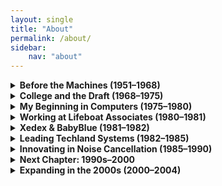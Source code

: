 ```yaml
---
layout: single
title: "About"
permalink: /about/
sidebar:
    nav: "about"
---
```


<details>
<summary><strong>Before the Machines (1951–1968)</strong></summary>
<div markdown="1">

- I was born on **November 23, 1951**.
- I was placed into the **two-year SP (Special Progress) program**, which skipped **8th grade**, so I entered high school much younger than my peers.
- When I was around **5 years old**, my **Uncle Gerald** and his family lived on the **opposite corner of our block** in Brooklyn — we were very close, and I played with my cousins constantly.
- When the family business **Sanitary Dash** decided to move to **Worcester, Massachusetts**, they relocated — which was **upsetting to me as a child** and marked a turning point in our family dynamics.

### Mechanical Curiosity and Early Lessons

- My **grandfather** (who passed away around the time I was born) had been a partner in **Sanitary Dash**.
- My **father** and **his twin brother** worked there until the move, but my father stayed in **Brooklyn** and started his own company: **Ace Brass Manufacturing**.
- Ace Brass was a **small factory** with **cutting machines**, **punch presses**, **threading machines**, and **saw sharpeners**.

- One early story that shaped me: after we moved to **Douglaston** at age 12, my parents gave me a **chemistry set**.
  - I set it up in the basement and performed an experiment to make **purple dye**.
  - Not knowing my mother was soaking **good linens** in the basement sink, I poured the dye down the drain — and turned all her linens purple.
  - My chemistry set **disappeared shortly afterward**, and I developed a **lifelong distaste for chemistry**.
  - This pushed me toward **electronics, music, and computing** instead.

### Golf, Confidence, and Independence

- After moving to Douglaston, my parents enrolled me in **golf lessons** with the pro at the **Douglaston Golf Course**, which was just across the street.
- I **immediately took to golf** — for the first time, I could **beat the athletes at school** in something they cared about.
- This gave me confidence I had never experienced before.
- I even **won a junior tournament** at the course by shooting a **67 or 68**.

- In the summers, I stopped going to the beach with my mother and instead played **golf every day**.
  - I had a **city golf pass** that let me play for **75 cents a round**.

- I also learned an important early lesson: **never give advice on the golf course unless asked**.
  - Trying to help others with their swing led to **hostile reactions**, which taught me about **boundaries and communication**.

### Early Philosophical Insight

- Around age 15 or 16, I had a **revelation** — either from a dream or subconscious insight:
  > **Everything in life is cyclical.** Everything has a beginning, a middle, and an end. Some things end quickly, others last longer.
- This insight gave me a deep **adaptability** and ability to **accept when things end**.
- You can see this in my ability to **pivot quickly** after being fired from Xedex — I started Techland the next day.

### Growing Rebellion and Shyness

- I had always been independent, but my **rebellious streak didn’t emerge** until I started college.
- Before that, I was **shy, quiet, and deeply repressed**.
  - **Golf**, **bowling**, and **archery** all helped draw me out — I even **won an archery trophy** at summer camp at age 14.
- A few years later, I could confidently **fly to Detroit** to present a **PC strategy to Ford** in the Renaissance Center.

### Attending Woodstock (1969)

- In **August 1969**, I attended **Woodstock** with friends.
- We made it off **Route 17 quickly**, but the **final few miles took 8 hours**.
- Stuck on a **one-lane country road**, our **1964 blue Pontiac Bonneville** overheated.
- We were stranded at an intersection when a **troop of Boy Scouts** passed by.
  - Two scouts were carrying an **enormous water container** slung on a pole.
  - I asked them to help us **refill the radiator**, which they gladly did to lighten their load.
  - We restarted the car — and realized we were **just one block from the parking area**.
- It was **Tuesday**, days before the music even started — a **surreal and iconic moment**.


</div>
</details>

<details>
<summary><strong>College and the Draft (1968–1975)</strong></summary>
<div markdown="1">

- I began college in the **fall of 1968**, just before turning 17.
- I enrolled at **Queens College** as a **Computer Science major**, eager to leave behind high school boredom and dive into meaningful learning.
- Back then, **all programming was done using punch cards**, submitted to a **Xerox mainframe** — it could take a **week** to get your results, only to discover a syntax error.
- Frustrated by poor instruction and glacial turnaround time, I dropped the CS major, though not my passion for computing.

- The **Vietnam War draft** loomed over everything at that time.
  - I registered for the draft on my **18th birthday** in **1969**.
  - I purposely **slowed my academic progress**, registering for only **12 credits per term** to stretch out my **college deferment**.
- When Queens College dropped its **core curriculum**, I focused entirely on subjects that interested me: **physics**, **math**, and **business law**.

- I became active in my **house plan** and made lasting friendships.
- I also joined the **college golf team**, where I met **Danny Rosenthal**, who would later become **CFO of Techland Systems**.
- I bowled competitively on **five-man bowling teams**, participating in **Kegler tournaments** nearly every weekend.
  - I still have many **trophies**, including one for a **278 game** — **11 strikes in a row** followed by **8 pins**, just shy of a perfect 300.

- In **1972**, my father became seriously ill.
  - I took a **leave of absence** from college to **run Ace Brass Manufacturing**, the family’s small plumbing supply factory in Brooklyn.
- In **August 1969**, I experienced a defining cultural moment: **attending Woodstock**.
  - It took us **eight hours to go just a few miles**.
  - Our car overheated near the top of a hill and got stuck at a crossroads.
  - Suddenly, a **troop of Boy Scouts** passed by carrying a large container of **water on a pole**.
  - I asked if they could help refill our radiator — they were happy to lighten their load, and we got the water we needed.
  - We restarted the car and, as it turned out, we were **only one block from where we had to park**.
  - It was an unforgettable experience and part of a legendary moment in American counterculture.
  - There, I learned to operate **cutting machines**, **punch presses**, **threading machines**, and **saw sharpeners**.
- After about a year, I returned to college with renewed discipline.
  - I switched to a **math major**, where I had already accumulated the most credits.
  - I took **18 credits per term** and **summer classes**, accelerating my path to graduation.
  - My **draft lottery number** was high enough that the risk of conscription was gone by then.

- I graduated in **December 1975**.
- In that same month, I met **JoAnn**, who would later become my wife.
- We were married on **May 6, 1978**.

</div>
</details>

<details>
<summary><strong>My Beginning in Computers (1975–1980)</strong></summary>
<div markdown="1">

- After graduating from Queens College in **December 1975**, I went to work **full-time at Ace Brass**, my father's small manufacturing business in Brooklyn.
- I had already moved out of my parents' house in **1974** into an apartment, and after JoAnn and I met, she eventually moved in with me.
- During those years, I taught myself how to program using early microcomputers.

- I bought an **IMSAI Z-80 system** and used it to write a full **invoicing, packing list, and accounts receivable system** for the business.
  - All of it was written in **Microsoft BASIC**.
  - Storage was via **cassette tape** — floppy drives were not yet available to me.
- I discovered and began purchasing software from **Lifeboat Associates**, which at that time was one of the key distributors of CP/M software.

- My interest in personal computing had started even earlier:
  - I ordered an **Altair 8800** in kit form immediately after seeing it in *Popular Electronics*.
  - I built it myself — initially with only **256 bytes of RAM** and blinking LEDs on the front panel.
  - Later, I upgraded to **4K of RAM** and obtained **Microsoft BASIC on paper tape**.
  - I used a **Teletype Model 33 ASR** as input/output.

- That Altair was a turning point: it was the first time I could write code and see results **instantly**.
  - After the delays of punch card programming, this was revolutionary.

- These years were when my passion for computing came alive — not academically, but in the **real world**, solving real business problems.

</div>
</details>

<details>
<summary><strong>Working at Lifeboat Associates (1980–1981)</strong></summary>
<div markdown="1">

- In **1979**, I got a call from **Tony Gold**, president of Lifeboat Associates, offering me a job.
- In **1980**, I left Ace Brass and joined **Lifeboat Associates**, a major distributor of microcomputer software.
- I edited and published our customer newsletter, **Lifelines**, where I wrote weekly editorials about the evolving tech landscape.

- I had a policy of documenting **software bugs**, even in major compilers — including Microsoft BASIC.
  - This got the attention (and ire) of **Bill Gates**, who called me directly more than once to complain.

- I negotiated **royalty contracts** with a number of developers and helped broaden Lifeboat’s catalog.
- Lifeboat worked with:
  - **Micro Focus** for COBOL
  - **Peter Rozen** for TMaker
  - **Balcones Software** in Austin for advanced accounting
- I frequently traveled to Austin to coordinate with Balcones.

- Lifeboat also worked with **Ford Motor Company** on their early PC adoption strategy.
  - I presented at the **Renaissance Center** in Detroit.

- After an Intel conference in Oregon, I joined **Neil Colvin** for a visit to Microsoft, where **Bill Gates** gave us a personal tour of their new campus in **Redmond** — they had only leased **half the building** at that point.

- Bill and I discussed his obsession with **software piracy** and his strategy of **OEM bundling** — getting software pre-installed on new computers.
  - That approach helped win deals with **Tandy** and others, but ironically, laid the foundation for Microsoft’s later **antitrust troubles**.

- One of the most important relationships formed during this time was with **Neil Colvin** of Phoenix Technologies.
  - Through Neil, I also worked with **Mike Aaronson** and tested an early product called **P-Mate**.
  - I suggested to Neil and Mike that the industry badly needed a **third-party BIOS**.
  - That idea would eventually help spark the **IBM PC clone revolution**.

> I didn’t get a commission — but I helped launch an industry.

</div>
</details>

<details>
<summary><strong>Xedex & BabyBlue (1981–1982)</strong></summary>
<div markdown="1">

- In **1981**, I was approached by **Mike Aaronson**.
  - His son needed a serious operation, and he was seeking a way to raise **$10,000** by licensing a product he had developed.
  - That product was a **Z80-based co-processor board** that, when installed in the IBM PC, allowed it to run **CP/M software** — which dramatically increased the available software base for the new IBM machine.

- I put together the deal and left Lifeboat with:
  - **Roland Joffe** (head of marketing),
  - **Rebecka** (his assistant), and
  - **Bob Hassel** (engineer and BIOS programmer).

- Together, we launched a new company: **Xedex**.
  - We headquartered it in a **house on 6th Avenue in Burlington, Vermont**.
  - Bob Hassel opened a **development office in Suffern, NY** to build the boards.

- Within **five months**, we were shipping product and generating buzz.
  - We called it **BabyBlue**.
  - The press coverage was incredible, thanks in part to our PR firm, **Burson-Marsteller**, which **Roland Joffe** had hired.

- 📰 In February 1982, UPI reported:
  > “XEDEX President Harris Landgarten said Baby Blue ‘will make the IBM machine more versatile than an Apple or a Tandy microcomputer in terms …’” — UPI Archives

- BabyBlue let the IBM PC run thousands of legacy CP/M applications — an enormous boost during the PC’s first wave of adoption.

- Sadly, in **late 1982**, I discovered that **Bob Hassel** was sabotaging the hardware and had made a side deal with our investor to take over the company.
  - I was notified that I was **fired**.
  - I immediately took my entire team and went on to form a new company: **Techland Systems Inc.**

> I wasn’t upset — I had already realized that BabyBlue had a **short shelf life**.
> The future was in connectivity and networking — and I pivoted toward it quickly.

</div>
</details>

<details>
<summary><strong>Leading Techland Systems (1982–1985)</strong></summary>
<div markdown="1">

- After leaving Xedex in **late 1982**, I founded **Techland Systems Inc.**
- I was joined by my former team and hired **Richard Clowes**, a top ex-IBM salesman, as **VP of Sales**.
- Our first product was a protocol conversion system that allowed PCs to connect with **minicomputers and mainframes**, bridging previously incompatible systems.
  - This became the foundation for **BlueLynx**, our flagship connectivity solution.

- We quickly gained traction:
  - **RJR Reynolds**,
  - **New England Life**, and
  - the **Federal Reserve Bank of San Francisco** were among our **first clients**.
  - Richard brought in **$2 million in sales in the first year**.

- We grew rapidly to **50 employees** and opened offices at **Waterside Plaza** on the East River in New York.

- We also opened a **Techland Systems subsidiary in London**, run by Richard Clowes’ brother.
  - Richard and I flew over on the **Concorde** a few times a year.
  - We also flew to **Singapore**, where we arranged **cheaper manufacturing** for hardware components in Malaysia.
  - One trip included stops in **China**, **Singapore**, **Bombay**, and **London**, all first-class — the entire itinerary cost **$1,500** per person thanks to strong exchange rates.

- During this period, we hired **Eldon Ziegler** on the recommendation of Neil Colvin.
  - Eldon was a brilliant software developer.
  - He built our first **personal information manager**, and we maintained a **lifetime friendship**.

> BlueLynx could have become part of Xedex if I had been treated honestly — instead, it became the core of Techland.
> Ultimately, Techland earned me **$3.3 million**.

</div>
</details>

<details>
<summary><strong>Innovating in Noise Cancellation (1985–1990)</strong></summary>
<div markdown="1">

- In **1985**, **Bob Benningson** of **York Research** approached us with an offer to acquire **Techland Systems**.
- After nearly a year of negotiation, we **merged with York**, and Techland became part of a **public company**.

- Just one month later, I discovered the new management had **stopped paying payroll taxes** to save cash.
  - My lawyers advised me to **resign immediately**, which I did.
- York later **sued me and other shareholders** to return our stock.
  - We were in litigation until **1990**.
  - In the summer of 1990, I **settled** with York and sold my stock for **$3.3 million**.
  - The other shareholders persisted and ultimately **won their case in 1991**.

---

- After I left York, I was contacted by **Mike Parella**, who invited me to help **restructure Noise Cancellation Technologies (NCTI)**, a public company based in **Miami**.
- Their goal was to secure patent rights for advanced **noise cancellation algorithms**.

- I flew to **Essex, England** to meet with **Professor Chaplin** at the **University of Essex**.
  - The university was skeptical due to prior mismanagement, but I smoothed things over and secured the **Chapin patent rights** for **£100,000**.

- I then called **Eldon Ziegler** and sent him to **Miami** to evaluate what NCTI had.
  - His verdict: **fire everyone** and start over.
  - I hired Eldon as **VP of Engineering**, and he opened a **lab in Columbia, Maryland**.
  - Meanwhile, I opened an office in **Great Neck, New York** and hired a full team.
- My weekly routine involved **commuting to Columbia, Maryland** to visit Eldon and the lab.
  - I flew to **BWI** or took **Amtrak** — usually staying for a couple of days each week.
  - **JoAnn** would often **drive me to the airport** and **pick me up** when I returned.

- A few months later, I was joined by **John J. McCloy Jr.**, son of the most influential private citizen of the 20th century — John J. McCloy Sr., who negotiated the settlement of the **Cuban Missile Crisis**.
  - I met McCloy Sr. in **Greenwich** when he was **92 years old**.

- John Jr. introduced me to senior figures in **government and defense**.
  - We sold systems to the **military**.
  - On a trip to **Berlin**, I had **house seats** for **Herbert von Karajan’s final concert**, conducting Beethoven’s 9th.
  - I also walked through **East Berlin** during that visit — a surreal and eerie experience.

- In **1989**, I flew to **Seattle** to help close a deal with **Boeing**.
  - The flight was delayed from 9 PM to **3 AM**, and I arrived on very little sleep.
  - I still closed the deal — a testament to resilience.

- I stopped working actively for NCTI shortly after I sold my York stock in **1990**.

</div>
</details>

<details>
<summary><strong>Next Chapter: 1990s–2000</strong></summary>
<div markdown="1">

- In **late 1990**, I got my first real **internet connection** using **PPP over a modem**, through **Pipeline.com**, which later became **MindSpring**.
- I began exploring the web using early browsers like **Netscape** and quickly became proficient.

- Around the same time, after settling the York lawsuit, I began exploring **financial markets**.
  - I took courses at the **New York Institute of Finance** with **Ralph Acampora**.
  - I started using software from **AIQ Systems**, a company I had helped during the Lifeboat era.

- At an AIQ seminar in **Miami**, I became interested in applying their tools to **futures markets**.
  - Back home, I used **TradeStation 1.0**, connected to a **signal data feed** using a crude FM antenna.

- I developed my **first S&P futures trading system** — and it worked.
  - The challenge was execution: there was no way to send trades quickly to the pit.
  - I asked **Eldon Ziegler** and my broker to help.
  - Eldon built software that transmitted trades via **high-speed modem** to my broker’s office, where they were then phoned into the pit.
  - This was functionally one of the **first trading bots**.

- As our success grew, I upgraded to a **satellite data feed**.
  - I remember one day playing golf at my country club when my broker called mid-round: we were up **$150,000** on the day.
  - I let it run — and by day’s end we had made **$340,000**.

- Eventually, the advantage of this system faded.
  - But in **2000**, the first **electronically traded futures contract (the ES)** was introduced.
  - At the time it was only accessible via special terminals, while most S&P futures were still traded in the **Chicago pit**.

---

### Personal Loss and Growth

- In **November 1991**, we bought our new house in **Old Brookville, Long Island** and moved in by early 1992.
- Sadly, my **father passed away in 1994**, and my **mother followed six months later**.
- In **1996**, **JoAnn’s mother** also passed away.

---

### Las Vegas & Casino Strategy

- Starting in the **late 1980s**, I began attending **COMDEX** and **CES** in **Las Vegas**.
- I learned the importance of building relationships with **Casino Hosts (CNOs)** to secure meeting space, limos, and reservations.

- In **1988**, during my time with NCTI, I was in Vegas with a business contact.
  - I had tickets to the **Sugar Ray Leonard vs. Marvin Hagler** fight.
  - JoAnn gave up her ticket so I could take the client — it became a historic night.

- Through the 1990s, I:
  - Played elite golf courses like **Shadow Creek**, often in pro-ams with top players
  - Attended every major **championship boxing match**
  - Attended **3–4 Super Bowls**, including one in **Miami** followed by a stay at **Mar-a-Lago**
  - Was invited to the **opening of the Bellagio**, flown out on a **private plane**, checked in from the runway, and attended a concert by **Van Cliburn**
  - Attended the MGM’s new **Studio 54 opening**, where **Elton John** played piano for hours while I mingled with **Tony Curtis**

- I also played Shadow Creek over **140 times**, including an entire month of daily rounds with **Kenny Green** as he prepped to return to the pro tour.

- These invitations stemmed from cultivating strong **casino relationships**, which often led to insider access, luxury travel, and once-in-a-lifetime moments.

- One unforgettable night: the infamous **“Bite Fight”** between **Mike Tyson and Evander Holyfield**.
  - JoAnn and I were about 15 rows back.
  - After the ear bite, chaos erupted — chairs flew in the balconies.
  - **Donald Trump** quickly exited with his then-wife.
  - JoAnn retrieved our dinner photos while I played craps — and a man at the table went on a huge roll.
  - Suddenly, a pit boss shouted: "**Someone has a gun!**"
  - Everyone dove for cover. JoAnn hid behind a slot machine.
  - We later learned high-stakes blackjack tables were overturned, and chips were stolen.
  - The **entire Las Vegas Strip was shut down**, but the riot never made national news — a testament to Vegas’ media influence.

</div>
</details>

<details>
<summary><strong>Expanding in the 2000s (2000–2004)</strong></summary>
<div markdown="1">

- At **CES 2001**, I encountered the original **TiVo** for the first time.
  - It completely changed my thinking about the **future of media technology**.
  - I immediately realized that **a lifetime of analog tape recording and tape hiss** was coming to an end.
  - This was the dawn of **digital recording to hard drives** — and I saw its implications not only for entertainment, but also for **security systems**.

- I contacted executives at **TiVo** to explore ways they could support the **security industry** by helping record **video surveillance** directly to disk.
- This insight led me to **jump at the opportunity** to take over **Samsung CCTV** in Dallas.
  - CCTV held **exclusive American distribution rights** for **Samsung security products**.
  - This positioned me at the forefront of **digital video recording** in security and helped build my relationship with **Samsung** as a technology partner.
- I decided to invest **$50,000** of my own money into **Samsung CCTV**, and my **father-in-law invested $25,000** as well.


- As **electronic trading** matured in the early 2000s, I continued to monitor markets and technology but began exploring new opportunities.

- I invested more time into understanding **market microstructure**, **high-frequency signals**, and **execution dynamics**.
  - My experience in software and systems thinking led me to anticipate many of the shifts that would become standard in modern algorithmic trading.

- I also remained involved in **audio technology**, **PC performance**, and began following the emerging field of **machine learning**, although I wouldn't engage deeply in building AI models until much later.

- This was a quieter period in terms of new businesses, but one of **deep preparation** — sharpening my skills and maintaining strong industry relationships.

- It set the stage for my eventual pivot toward **AI-based market modeling** and system design, which would begin in earnest in **2016**.
- During this period, I also became deeply involved in testing **GlusterFS**, a distributed file system.
  - Thanks to my **early beta access to AWS**, I was able to **fully test GlusterFS on AWS infrastructure**, pushing its limits in a scalable environment.
- In **2002**, I met with **Samsung** at a major **security industry trade show in Las Vegas**.
  - Later that year, we hosted **Samsung executives** at a high-level meeting at the **Four Seasons Hotel in Dallas**.
  - I vividly remember playing golf with them in **39° weather** — we only lasted **nine holes** before heading back inside.

- We wanted Samsung to partner with us on **Eldon Ziegler’s invention**: a system for controlling **commercial thermostats**.
  - They **jumped at the idea**.
  - I was in charge of embedding **Linux** onto their hardware device.
  - I worked directly with **Samsung engineers in Korea**, exchanging messages via **AOL Instant Messenger every night**.
  - I recorded and distributed these technical discussions to our team daily.

- I had to **teach the Samsung team what a bootloader was**.
  - At the time, standard practice was to put the **bootloader in flash** and everything else in **RAM**.
  - I proposed a better approach: using **experimental flash file systems** to store **everything** — OS, bootloader, and Eldon’s application — in **flash memory**, using **RAM only for data**.
  - The system worked beautifully.
  - One critical task was **modifying the existing RS-232 serial driver** to support our specific hardware needs.

</div>
</details>

